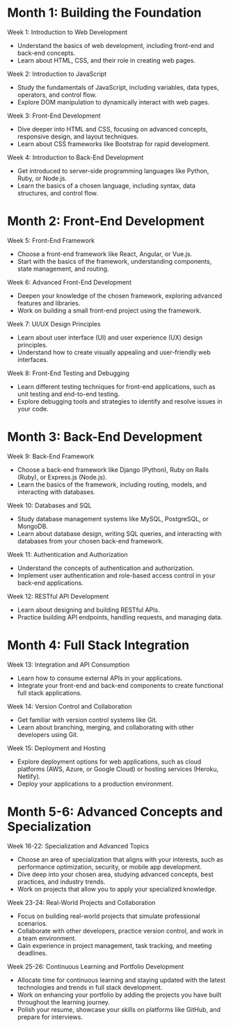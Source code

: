 # Month 1: Building the Foundation

Week 1: Introduction to Web Development
* Understand the basics of web development, including front-end and back-end concepts.
* Learn about HTML, CSS, and their role in creating web pages.

Week 2: Introduction to JavaScript
* Study the fundamentals of JavaScript, including variables, data types, operators, and control flow.
* Explore DOM manipulation to dynamically interact with web pages.

Week 3: Front-End Development
* Dive deeper into HTML and CSS, focusing on advanced concepts, responsive design, and layout techniques.
* Learn about CSS frameworks like Bootstrap for rapid development.

Week 4: Introduction to Back-End Development
* Get introduced to server-side programming languages like Python, Ruby, or Node.js.
* Learn the basics of a chosen language, including syntax, data structures, and control flow.

# Month 2: Front-End Development

Week 5: Front-End Framework
* Choose a front-end framework like React, Angular, or Vue.js.
* Start with the basics of the framework, understanding components, state management, and routing.

Week 6: Advanced Front-End Development
* Deepen your knowledge of the chosen framework, exploring advanced features and libraries.
* Work on building a small front-end project using the framework.

Week 7: UI/UX Design Principles
* Learn about user interface (UI) and user experience (UX) design principles.
* Understand how to create visually appealing and user-friendly web interfaces.

Week 8: Front-End Testing and Debugging
* Learn different testing techniques for front-end applications, such as unit testing and end-to-end testing.
* Explore debugging tools and strategies to identify and resolve issues in your code.

# Month 3: Back-End Development

Week 9: Back-End Framework
* Choose a back-end framework like Django (Python), Ruby on Rails (Ruby), or Express.js (Node.js).
* Learn the basics of the framework, including routing, models, and interacting with databases.

Week 10: Databases and SQL
* Study database management systems like MySQL, PostgreSQL, or MongoDB.
* Learn about database design, writing SQL queries, and interacting with databases from your chosen back-end framework.

Week 11: Authentication and Authorization
* Understand the concepts of authentication and authorization.
* Implement user authentication and role-based access control in your back-end applications.

Week 12: RESTful API Development
* Learn about designing and building RESTful APIs.
* Practice building API endpoints, handling requests, and managing data.

# Month 4: Full Stack Integration

Week 13: Integration and API Consumption
* Learn how to consume external APIs in your applications.
* Integrate your front-end and back-end components to create functional full stack applications.

Week 14: Version Control and Collaboration
* Get familiar with version control systems like Git.
* Learn about branching, merging, and collaborating with other developers using Git.

Week 15: Deployment and Hosting
* Explore deployment options for web applications, such as cloud platforms (AWS, Azure, or Google Cloud) or hosting services (Heroku, Netlify).
* Deploy your applications to a production environment.

# Month 5-6: Advanced Concepts and Specialization

Week 16-22: Specialization and Advanced Topics
* Choose an area of specialization that aligns with your interests, such as performance optimization, security, or mobile app development.
* Dive deep into your chosen area, studying advanced concepts, best practices, and industry trends.
* Work on projects that allow you to apply your specialized knowledge.

Week 23-24: Real-World Projects and Collaboration
* Focus on building real-world projects that simulate professional scenarios.
* Collaborate with other developers, practice version control, and work in a team environment.
* Gain experience in project management, task tracking, and meeting deadlines.

Week 25-26: Continuous Learning and Portfolio Development
* Allocate time for continuous learning and staying updated with the latest technologies and trends in full stack development.
* Work on enhancing your portfolio by adding the projects you have built throughout the learning journey.
* Polish your resume, showcase your skills on platforms like GitHub, and prepare for interviews.